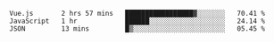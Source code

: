 <!--START_SECTION:waka-->
```text
Vue.js       2 hrs 57 mins   █████████████████▓░░░░░░░   70.41 % 
JavaScript   1 hr            ██████░░░░░░░░░░░░░░░░░░░   24.14 % 
JSON         13 mins         █▒░░░░░░░░░░░░░░░░░░░░░░░   05.45 % 
```
<!--END_SECTION:waka-->
